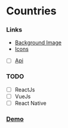 # Countries
### Links
- [Background Image](https://www.psdgraphics.com/backgrounds/world-map-background/)
- [Icons](https://flaticon.com)
- [ ] [Api](https://restcountries.eu/)

### TODO
- [ ] ReactJs
- [ ] VueJs
- [ ] React Native

### [Demo](https://countries-html-css.vercel.app/)

